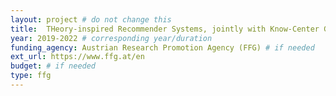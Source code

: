 ```yaml
---
layout: project # do not change this
title: 	THeory-inspired Recommender Systems, jointly with Know-Center GmbH (COMET)	# title of the project
year: 2019-2022	# corresponding year/duration
funding_agency: Austrian Research Promotion Agency (FFG) # if needed
ext_url: https://www.ffg.at/en
budget: # if needed
type: ffg 
---
```

